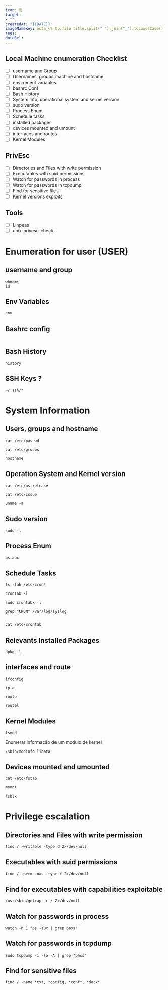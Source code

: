 ```yaml
---
icon: 🗒
target:
- ""
createdAt: "{{DATE}}"
imageNameKey: nota_<% tp.file.title.split(" ").join("_").toLowerCase() %>
tags: 
NoteRel:
---
```

## Local Machine enumeration Checklist
- [ ] username and Group
- [ ] Usernames, groups machine and hostname
- [ ] enviroment variables
- [ ] bashrc Conf
- [ ] Bash History
- [ ] System info, operational system and kernel version
- [ ] sudo version
- [ ] Process Enum
- [ ] Schedule tasks
- [ ] installed packages
- [ ] devices mounted and umount
- [ ] interfaces and routes
- [ ] Kernel Modules

## PrivEsc
- [ ] Directories and Files with write permission
- [ ] Executables with suid permissions
- [ ] Watch for passwords in process
- [ ] Watch for passwords in tcpdump
- [ ] Find for sensitive files 
- [ ] Kernel versions exploits

## Tools
- [ ] Linpeas
- [ ] unix-privesc-check

# Enumeration for user (USER)

## username and group
```
whoami
id

```

## Env Variables
```
env
```


## Bashrc config
```

```

## Bash History
```
history
```

## SSH Keys ?
```
~/.ssh/*

```

# System Information

## Users, groups and hostname
```
cat /etc/passwd

cat /etc/groups

hostname
```

## Operation System and Kernel version
```
cat /etc/os-release 

cat /etc/issue

uname -a

```
## Sudo version
```
sudo -l 
```
## Process Enum
```
ps aux
```

## Schedule Tasks
```
ls -lah /etc/cron*

crontab -l

sudo crontabk -l

grep "CRON" /var/log/syslog


cat /etc/crontab
```

## Relevants Installed Packages 
```
dpkg -l 
```

## interfaces and route
```
ifconfig

ip a

route 

routel
```

## Kernel Modules
```
lsmod
```

Enumerar informação de um modulo de kernel
```
/sbin/modinfo libata
```
## Devices mounted and umounted
```
cat /etc/fstab

mount

lsblk
```

# Privilege escalation

## Directories and Files with write permission
```
find / -writable -type d 2>/dev/null
```

## Executables with suid permissions
```
find / -perm -u=s -type f 2>/dev/null
```

## Find for executables with capabilities exploitable
```
/usr/sbin/getcap -r / 2>/dev/null
```

## Watch for passwords in process
```
watch -n 1 "ps -aux | grep pass"
```

## Watch for passwords in tcpdump
```
sudo tcpdump -i -lo -A | grep "pass"
```

##  Find for sensitive files 
```
find / -name *txt, *config, *conf*, *docx* 
```